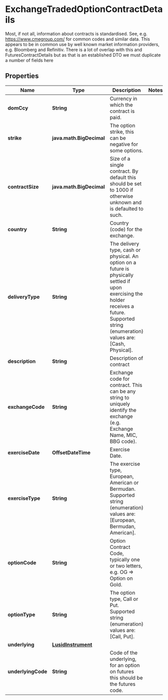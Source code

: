 

# ExchangeTradedOptionContractDetails

Most, if not all, information about contracts is standardised. See, e.g. https://www.cmegroup.com/ for  common codes and similar data. This appears to be in common use by well known market information providers, e.g. Bloomberg and Refinitiv.  There is a lot of overlap with this and FuturesContractDetails but as that is an established DTO we must duplicate a number of fields here

## Properties

| Name | Type | Description | Notes |
|------------ | ------------- | ------------- | -------------|
|**domCcy** | **String** | Currency in which the contract is paid. |  |
|**strike** | **java.math.BigDecimal** | The option strike, this can be negative for some options. |  |
|**contractSize** | **java.math.BigDecimal** | Size of a single contract. By default this should be set to 1000 if otherwise unknown and is defaulted to such. |  |
|**country** | **String** | Country (code) for the exchange. |  |
|**deliveryType** | **String** | The delivery type, cash or physical. An option on a future is physically settled if upon exercising the  holder receives a future.    Supported string (enumeration) values are: [Cash, Physical]. |  |
|**description** | **String** | Description of contract |  |
|**exchangeCode** | **String** | Exchange code for contract. This can be any string to uniquely identify the exchange (e.g. Exchange Name, MIC, BBG code). |  |
|**exerciseDate** | **OffsetDateTime** | Exercise Date. |  |
|**exerciseType** | **String** | The exercise type, European, American or Bermudan.    Supported string (enumeration) values are: [European, Bermudan, American]. |  |
|**optionCode** | **String** | Option Contract Code, typically one or two letters, e.g. OG &#x3D;&gt; Option on Gold. |  |
|**optionType** | **String** | The option type, Call or Put.    Supported string (enumeration) values are: [Call, Put]. |  |
|**underlying** | [**LusidInstrument**](LusidInstrument.md) |  |  |
|**underlyingCode** | **String** | Code of the underlying, for an option on futures this should be the futures code. |  |



